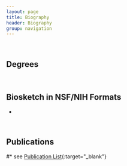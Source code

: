 ```yaml
---
layout: page
title: Biography
header: Biography
group: navigation
---
```

<br/>

## Degrees  


<br/>

## Biosketch in NSF/NIH Formats

* 
<br/>

## Publications

#* see [Publication List]({{site.baseurl}}/pubs/){:target="_blank"}

